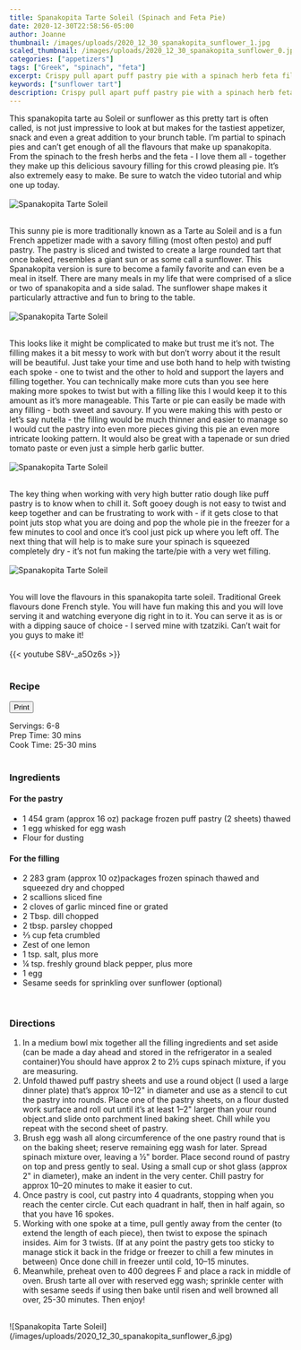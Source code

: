 ```yaml
---
title: Spanakopita Tarte Soleil (Spinach and Feta Pie) 
date: 2020-12-30T22:58:56-05:00
author: Joanne
thumbnail: /images/uploads/2020_12_30_spanakopita_sunflower_1.jpg
scaled_thumbnail: /images/uploads/2020_12_30_spanakopita_sunflower_0.jpg
categories: ["appetizers"]
tags: ["Greek", "spinach", "feta"]
excerpt: Crispy pull apart puff pastry pie with a spinach herb feta filling 
keywords: ["sunflower tart"]
description: Crispy pull apart puff pastry pie with a spinach herb feta filling 
---
```

<span class="blog-text">

This spanakopita tarte au Soleil or sunflower as this pretty tart is often called, is not just impressive to look at but makes for the tastiest appetizer, snack and even a great addition to your brunch table. I’m partial to spinach pies and can’t get enough of all the flavours that make up spanakopita. From the spinach to the fresh herbs and the feta - I love them all - together they make up this delicious savoury filling for this crowd pleasing pie. It’s also extremely easy to make. Be sure to watch the video tutorial and whip one up today. 
</br>
</br>
![Spanakopita Tarte Soleil](/images/uploads/2020_12_30_spanakopita_sunflower_2.jpg)
</br>
</br>

This sunny pie is more traditionally known as a Tarte au Soleil and is a fun French appetizer made with a savory filling (most often pesto) and puff pastry. The pastry is sliced and twisted to create a large rounded tart that once baked, resembles a giant sun or as some call a sunflower.  This Spanakopita version is sure to become a family favorite and can even be a meal in itself. There are many meals in my life that were comprised of a slice or two of spanakopita and a side salad. The sunflower shape makes it particularly attractive and fun to bring to the table. 
</br>
</br>
![Spanakopita Tarte Soleil](/images/uploads/2020_12_30_spanakopita_sunflower_3.jpg)
</br>
</br>

This looks like it might be complicated to make but trust me it’s not. The filling makes it a bit messy to work with but don’t worry about it the result will be beautiful. Just take your time and use both hand to help with twisting each spoke - one to twist and the other to hold and support the layers and filling together. You can technically make more cuts than you see here making more spokes to twist but with a filling like this I would keep it to this amount as it’s more manageable. This Tarte or pie can easily be made with any filling - both sweet and savoury. If you were making this with pesto or let’s say nutella - the filling would be much thinner and easier to manage so I would cut the pastry into even more pieces giving this pie an even more intricate looking pattern. It would also be great with a tapenade or sun dried tomato paste or even just a simple herb garlic butter. 
</br>
</br>
![Spanakopita Tarte Soleil](/images/uploads/2020_12_30_spanakopita_sunflower_4.jpg)
</br>
</br>

The key thing when working with very high butter ratio dough like puff pastry is to know when to chill it. Soft gooey dough is not easy to twist and keep together and can be frustrating to work with - if it gets close to that point juts stop what you are doing and pop the whole pie in the freezer for a few minutes to cool and once it’s cool just pick up where you left off. The next thing that will help is to make sure your spinach is squeezed completely dry - it’s not fun making the tarte/pie with a very wet filling. 
</br>
</br>
![Spanakopita Tarte Soleil](/images/uploads/2020_12_30_spanakopita_sunflower_5.jpg)
</br>
</br>

You will love the flavours in this spanakopita tarte soleil. Traditional Greek flavours done French style. You will have fun making this and you will love serving it and watching everyone dig right in to it. You can serve it as is or with a dipping sauce of choice - I served mine with tzatziki. Can’t wait for you guys to make it!
</br>
</br>
{{< youtube S8V-_a5Oz6s >}}
</br>
</br>
</span>

### Recipe
<div print_button><form>
<input type="button" value="Print" class="btn__print" onClick="window.print()">
</form></div>

<div>Servings: <span itemprop="recipeYield">6-8</div>
<div>Prep Time: <meta itemprop="prepTime" content="PT30M">30 mins</div>
<div>Cook Time: <meta itemprop="cookTime" content="PT30M">25-30 mins</div>
</br>

### Ingredients
#### For the pastry
* <span itemprop="recipeIngredient">1 454 gram (approx 16 oz) package frozen puff pastry (2 sheets) thawed </span>
* <span itemprop="recipeIngredient">1 egg whisked for egg wash </span>
* <span itemprop="recipeIngredient">Flour for dusting </span>

#### For the filling

* <span itemprop="recipeIngredient">2 283 gram (approx 10 oz)packages frozen spinach thawed and squeezed dry and chopped<span>
* <span itemprop="recipeIngredient">2 scallions sliced fine </span>
* <span itemprop="recipeIngredient">2 cloves of garlic minced fine or grated </span>
* <span itemprop="recipeIngredient">2 Tbsp. dill chopped </span>
* <span itemprop="recipeIngredient">2 tbsp. parsley chopped </span>
* <span itemprop="recipeIngredient">⅔ cup feta crumbled </span>
* <span itemprop="recipeIngredient">Zest of one lemon </span>
* <span itemprop="recipeIngredient">1 tsp. salt, plus more</span>
* <span itemprop="recipeIngredient">¼ tsp. freshly ground black pepper, plus more </span>
* <span itemprop="recipeIngredient">1 egg  </span>
* <span itemprop="recipeIngredient">Sesame seeds for sprinkling over sunflower (optional)</span>
</br>

### Directions
1. In a medium bowl mix together all the filling ingredients and set aside (can be made a day ahead and stored in the refrigerator in a sealed container)You should have approx 2 to 2½ cups spinach mixture, if you are measuring. 
2. Unfold thawed puff pastry sheets and use a round object (I used a large dinner plate) that’s  approx 10–12" in diameter and use as a stencil to cut the pastry into rounds. Place one of the pastry sheets, on a flour dusted work surface and roll out until it’s at least 1–2" larger than your round object.and slide onto parchment lined baking sheet. Chill while you repeat with the second sheet of pastry.
3. Brush egg wash all along circumference of the one pastry round that is on the baking sheet; reserve remaining egg wash for later. Spread spinach mixture over, leaving a ½" border. Place second round of pastry on top and press gently to seal. Using a small cup or shot glass (approx 2" in diameter), make an indent in the very center. Chill pastry for approx 10–20 minutes to make it easier to cut. 
4. Once pastry is cool, cut pastry into 4 quadrants, stopping when you reach the center circle. Cut each quadrant in half, then in half again, so that you have 16 spokes. 
5. Working with one spoke at a time, pull gently away from the center (to extend the length of each piece), then twist to expose the spinach insides. Aim for 3 twists. (If at any point the pastry gets too sticky to manage stick it back in the fridge or freezer to chill a few minutes in between) Once done chill in freezer until cold, 10–15 minutes.
6. Meanwhile, preheat oven to 400 degrees F and place a rack in middle of oven. Brush tarte all over with reserved egg wash; sprinkle center with with sesame seeds if using then bake until risen and well browned all over, 25-30 minutes. Then enjoy!

</br>
![Spanakopita Tarte Soleil](/images/uploads/2020_12_30_spanakopita_sunflower_6.jpg)